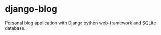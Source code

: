 django-blog
===========

Personal blog application with Django python web-framework and SQLite database.
